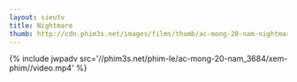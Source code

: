 ```yaml
---
layout: sieutv
title: Nightmare
thumb: http://cdn.phim3s.net/images/films/thumb/ac-mong-20-nam-nightmare-2012.jpg
---
```

{% include jwpadv src='//phim3s.net/phim-le/ac-mong-20-nam_3684/xem-phim//video.mp4' %}